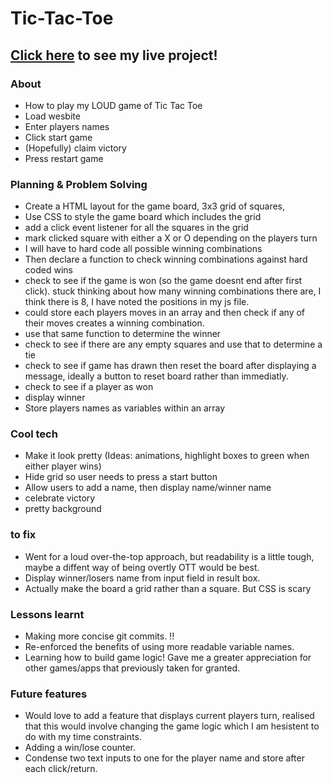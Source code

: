 # Tic-Tac-Toe #

## [Click here](https://benreef.github.io/Tic-Tac-Toe/) to see my live project! 

### About 

- How to play my LOUD game of Tic Tac Toe
- Load wesbite
- Enter players names
- Click start game
- (Hopefully) claim victory
- Press restart game

### Planning & Problem Solving

- Create a HTML layout for the game board, 3x3 grid of squares, 
- Use CSS to style the game board which includes the grid
- add a click event listener for all the squares in the grid
- mark clicked square with either a X or O depending on the players turn
- I will have to hard code all possible winning combinations
- Then declare a function to check winning combinations against hard coded wins
- check to see if the game is won (so the game doesnt end after first click). stuck thinking about how many winning combinations there are, I think there is 8, I have noted the positions in my js file.
- could store each players moves in an array and then check if any of their moves creates a winning combination.
- use that same function to determine the winner
- check to see if there are any empty squares and use that to determine a tie
- check to see if game has drawn then reset the board after displaying a message, ideally a button to reset board rather than immediatly.
- check to see if a player as won
- display winner
- Store players names as variables within an array

<!-- ![person drawing](https://images.unsplash.com/photo-1581291518633-83b4ebd1d83e?ixlib=rb-1.2.1&ixid=MnwxMjA3fDB8MHxwaG90by1wYWdlfHx8fGVufDB8fHx8&auto=format&fit=crop&w=1170&q=80) -->

### Cool tech

- Make it look pretty (Ideas: animations, highlight boxes to green when either player wins)
- Hide grid so user needs to press a start button
- Allow users to add a name, then display name/winner name
- celebrate victory
- pretty background

### to fix
- Went for a loud over-the-top approach, but readability is a little tough, maybe a diffent way of being overtly OTT would be best.
- Display winner/losers name from input field in result box.
- Actually make the board a grid rather than a square. But CSS is scary

### Lessons learnt

- Making more concise git commits. !!
- Re-enforced the benefits of using more readable variable names.
- Learning how to build game logic! Gave me a greater appreciation for other games/apps that previously taken for granted.

### Future features

- Would love to add a feature that displays current players turn, realised that this would  involve changing the game logic which I am hesistent to do with my time constraints.
- Adding a win/lose counter.
- Condense two text inputs to one for the player name and store after each click/return.

